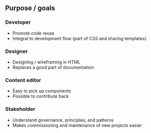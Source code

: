 ## Purpose / goals

### Developer

  * Promote code reuse
  * Integral to development flow (part of CSS and sharing templates)

### Designer

  * Designing / wireframing in HTML
  * Replaces a good part of documentation

### Content editor

  * Easy to pick up components
  * Possible to contribute back

### Stakeholder

  * Understand governance, principles, and patterns
  * Makes commissioning and maintenance of new projects easier

